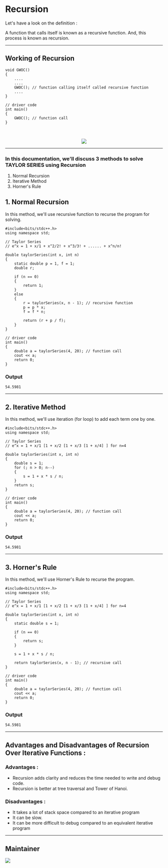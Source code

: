 # Recursion

<p> Let's have a look on the definition : </p>
<p>A function that calls itself is known as a recursive function. And, this process is known as recursion. </p>

<hr>

## Working of Recursion

```
void GWOC()
{
    ....
    ....
    GWOC(); // function calling itself called recursive function
    ....
}

// driver code
int main()
{
    GWOC(); // function call
}
```

<br>


<p align = "center">
    <img src = "https://user-images.githubusercontent.com/83535682/134781509-5a86d32e-aa08-41dc-8d76-7289080696de.jpg" />
</p>

<hr>

### In this documentation, we'll discuss 3 methods to solve TAYLOR SERIES using Recursion

1. Normal Recursion
2. Iterative Method
3. Horner's Rule

## 1. Normal Recursion
<p> In this method, we'll use recursive function to recurse the program for solving. </p>

```
#include<bits/stdc++.h>
using namespace std;

// Taylor Series
// e^x = 1 + x/1 + x^2/2! + x^3/3! + ...... + x^n/n!

double taylorSeries(int x, int n)
{
    static double p = 1, f = 1;
    double r;

    if (n == 0)
    {
        return 1;
    }
    else
    {
        r = taylorSeries(x, n - 1); // recursive function
        p = p * x;
        f = f * n;

        return (r + p / f);
    }
}

// driver code
int main()
{
    double a = taylorSeries(4, 20); // function call
    cout << a;
    return 0;
}
```

### Output

```
54.5981
```

<hr>

## 2. Iterative Method
<p> In this method, we'll use iteration (for loop) to add each term one by one. </p>

```
#include<bits/stdc++.h>
using namespace std;

// Taylor Series
// e^x = 1 + x/1 [1 + x/2 [1 + x/3 [1 + x/4] ] for n=4

double taylorSeries(int x, int n)
{
    double s = 1;
    for (; n > 0; n--)
    {
        s = 1 + x * s / n;
    }
    return s;
}

// driver code
int main()
{
    double a = taylorSeries(4, 20); // function call
    cout << a;
    return 0;
}
```

### Output

```
54.5981
```

<hr>

## 3. Horner's Rule
<p> In this method, we'll use Horner's Rule to recurse the program. </p>

```
#include<bits/stdc++.h>
using namespace std;

// Taylor Series
// e^x = 1 + x/1 [1 + x/2 [1 + x/3 [1 + x/4] ] for n=4

double taylorSeries(int x, int n)
{
    static double s = 1;

    if (n == 0)
    {
        return s;
    }

    s = 1 + x * s / n;

    return taylorSeries(x, n - 1); // recursive call
}

// driver code
int main()
{
    double a = taylorSeries(4, 20); // function call
    cout << a;
    return 0;
}
```

### Output

```
54.5981
```

<hr>

## Advantages and Disadvantages of Recursion Over Iterative Functions :

### Advantages :

- Recursion adds clarity and reduces the time needed to write and debug code.
- Recursion is better at tree traversal and Tower of Hanoi.

### Disadvantages :

- It takes a lot of stack space compared to an iterative program
- It can be slow.
- It can be more difficult to debug compared to an equivalent iterative program

<hr>

## Maintainer

<a href="https://github.com/ankushsingh24">
  <img src="https://contrib.rocks/image?repo=ankushsingh24/ankushsingh24" />
</a>
